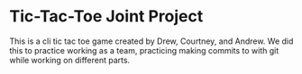 
# Tic-Tac-Toe Joint Project

This is a cli tic tac toe game created by Drew, Courtney, and Andrew.
We did this to practice working as a team, practicing making commits to with git while working on different parts.

